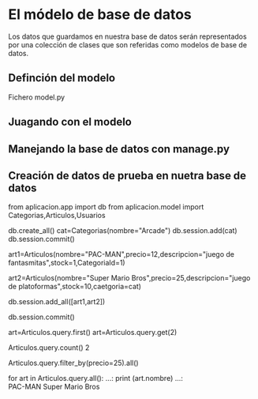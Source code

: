 # El módelo de base de datos

Los datos que guardamos en nuestra base de datos serán representados por una colección de clases que son referidas como modelos de base de datos. 

## Definción del modelo

Fichero model.py

## Juagando con el modelo

## Manejando la base de datos con manage.py

## Creación de datos de prueba en nuetra base de datos



from aplicacion.app import db
from aplicacion.model import Categorias,Articulos,Usuarios

db.create_all()
cat=Categorias(nombre="Arcade")
db.session.add(cat)
db.session.commit()

art1=Articulos(nombre="PAC-MAN",precio=12,descripcion="juego de fantasmitas",stock=1,CategoriaId=1)

art2=Articulos(nombre="Super Mario Bros",precio=25,descripcion="juego de platoformas",stock=10,caetgoria=cat)

db.session.add_all([art1,art2])

db.session.commit()


art=Articulos.query.first()
art=Articulos.query.get(2)

Articulos.query.count()
2

Articulos.query.filter_by(precio=25).all()

for art in Articulos.query.all():
   ...:     print (art.nombre)
   ...:     
PAC-MAN
Super Mario Bros

